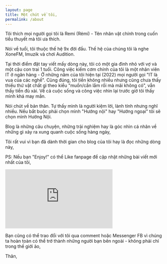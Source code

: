 ```yaml
---
layout: page
title: Một chút về tôi,
permalink: /about
---
```


Tôi thích mọi người gọi tôi là Remi (Rémi) - Tên nhân vật chính trong cuốn tiểu thuyết mà tôi ưa thích.

Nói về tuổi, tôi thuộc thế hệ 9x đời đầu. Thế hệ của chúng tôi là nghe XoneFM, Imuzik và chơi Audition.

Tại thời điểm đặt tay viết mấy dòng này, tôi có một gia đình nhỏ với vợ và một cậu con trai 1 tuổi. Công việc kiếm cơm chính của tôi là một nhân viên IT ở ngân hàng - Ở những năm của tôi hiện tại (2022) mọi người gọi "IT là vua của các nghề". Cũng đúng, tôi tiền không nhiều nhưng cũng chưa thấy thiếu thứ vật chất gì theo kiểu "muốn/cần lắm rồi mà mãi không có", vẫn thấy tiền đủ xài. Về cả cuộc sống và công việc nhìn lại trước giờ tôi thấy mình khá may mắn.

Nói chút về bản thân. Tự thấy mình là người kiệm lời, lành tính nhưng nghĩ nhiều. Nếu bắt buộc phải chọn mình "Hướng nội" hay "Hướng ngoại" tôi sẽ chọn mình Hướng Nội.

Blog là những câu chuyện, những trải nghiệm hay là góc nhìn cá nhân về những gì xảy ra xung quanh cuộc sống hàng ngày,

Tôi rất vui vì bạn đã dành thời gian cho blog của tôi hay là đọc những dòng này,

PS: Nếu bạn "Enjoy!" có thể Like fanpage để cập nhật những bài viết mới nhất của tôi,

<iframe src="https://www.facebook.com/plugins/page.php?href=https%3A%2F%2Fwww.facebook.com%2Fremiblog%2Fabout%3Fref%3Dpage_internal&tabs=timeline&width=340&height=187&small_header=false&adapt_container_width=true&hide_cover=false&show_facepile=true&appId=4610405982398409" width="340" height="187" style="border:none;overflow:hidden" scrolling="no" frameborder="0" allowfullscreen="true" allow="autoplay; clipboard-write; encrypted-media; picture-in-picture; web-share"></iframe>

Bạn cũng có thể trao đổi với tôi qua comment hoặc Messenger FB vì chúng ta hoàn toàn có thể trở thành những người bạn bên ngoài - không phải chỉ trong thế giới ảo,

Thân,

